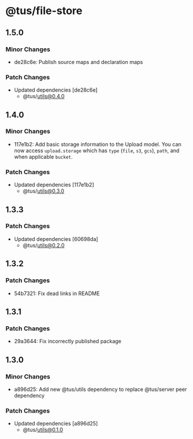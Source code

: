# @tus/file-store

## 1.5.0

### Minor Changes

- de28c6e: Publish source maps and declaration maps

### Patch Changes

- Updated dependencies [de28c6e]
  - @tus/utils@0.4.0

## 1.4.0

### Minor Changes

- 117e1b2: Add basic storage information to the Upload model. You can now access
  `upload.storage` which has `type` (`file`, `s3`, `gcs`), `path`, and when applicable
  `bucket`.

### Patch Changes

- Updated dependencies [117e1b2]
  - @tus/utils@0.3.0

## 1.3.3

### Patch Changes

- Updated dependencies [60698da]
  - @tus/utils@0.2.0

## 1.3.2

### Patch Changes

- 54b7321: Fix dead links in README

## 1.3.1

### Patch Changes

- 29a3644: Fix incorrectly published package

## 1.3.0

### Minor Changes

- a896d25: Add new @tus/utils dependency to replace @tus/server peer dependency

### Patch Changes

- Updated dependencies [a896d25]
  - @tus/utils@0.1.0
